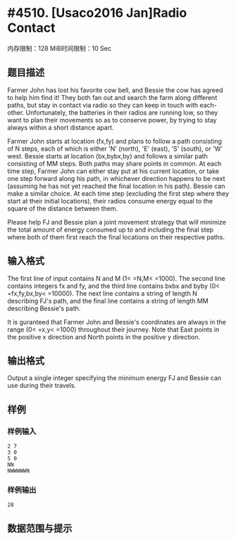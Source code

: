 # #4510. [Usaco2016 Jan]Radio Contact

内存限制：128 MiB时间限制：10 Sec

## 题目描述

Farmer John has lost his favorite cow bell, and Bessie the cow has agreed to help him find it! They both fan out and search the farm along different paths, but stay in contact via radio so they can keep in touch with each-other. Unfortunately, the batteries in their radios are running low, so they want to plan their movements so as to conserve power, by trying to stay always within a short distance apart.

Farmer John starts at location (fx,fy) and plans to follow a path consisting of N steps, each of which is either 'N' (north), 'E' (east), 'S' (south), or 'W' west. Bessie starts at location (bx,bybx,by) and follows a similar path consisting of MM steps. Both paths may share points in common. At each time step, Farmer John can either stay put at his current location, or take one step forward along his path, in whichever direction happens to be next (assuming he has not yet reached the final location in his path). Bessie can make a similar choice. At each time step (excluding the first step where they start at their initial locations), their radios consume energy equal to the square of the distance between them.

Please help FJ and Bessie plan a joint movement strategy that will minimize the total amount of energy consumed up to and including the final step where both of them first reach the final locations on their respective paths.

## 输入格式

The first line of input contains N and M (1< =N,M< =1000). The second line contains integers fx and fy, and the third line contains bxbx and byby (0< =fx,fy,bx,by< =10000). The next line contains a string of length N describing FJ's path, and the final line contains a string of length MM describing Bessie's path.

It is guranteed that Farmer John and Bessie's coordinates are always in the range (0< =x,y< =1000) throughout their journey. Note that East points in the positive x direction and North points in the positive y direction.

## 输出格式

Output a single integer specifying the minimum energy FJ and Bessie can use during their travels.

## 样例

### 样例输入

    
    2 7
    3 0
    5 0
    NN
    NWWWWWN
    

### 样例输出

    
    28
    

## 数据范围与提示
